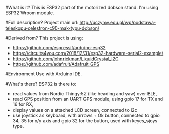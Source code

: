 #What is it?
This is ESP32 part of the motorized dobson stand. I'm using ESP32 Wroom module.

#Full description?
Project main url: http://uczymy.edu.pl/wp/podstawa-teleskopu-celestron-c90-mak-typu-dobson/

#Derived from?
This project is using: 
* https://github.com/espressif/arduino-esp32
* https://circuits4you.com/2018/12/31/esp32-hardware-serial2-example/
* https://github.com/johnrickman/LiquidCrystal_I2C
* https://github.com/adafruit/Adafruit_GPS

#Environment
Use with Arduino IDE.

#What's there?
ESP32 is there to:
* read values from Nordic Thingy:52 (like heading and yaw) over BLE, 
* read GPS position from an UART GPS module, using gpio 17 for TX and 16 for RX, 
* display values on a attached LCD screen, connected to i2c
* use joystick as keyboard, with arrows + Ok button, connected to gpio 34, 35 for x/y axis and gpio 32 for the button, used with keyes_sjoys type. 
